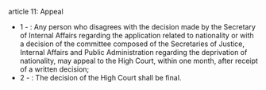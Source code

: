 article 11: Appeal

<ul>
			<li>1 - : Any person who disagrees with the decision made by the Secretary of Internal Affairs regarding the application related to nationality or with a decision of the committee composed of the Secretaries of Justice, Internal Affairs and Public Administration regarding the deprivation of nationality, may appeal to the High Court, within one month, after receipt of a written decision;<ul>
			</ul></li>			<li>2 - : The decision of the High Court shall be final.<ul>
			</ul></li></ul>